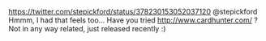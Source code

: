 https://twitter.com/stepickford/status/378230153052037120 @stepickford Hmmm, I had that feels too... Have you tried http://www.cardhunter.com/ ? Not in any way related, just released recently :)